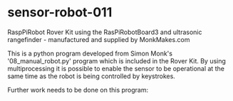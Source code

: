 # sensor-robot-011

RaspPiRobot Rover Kit using the RasPiRobotBoard3 and ultrasonic rangefinder - manufactured and supplied by MonkMakes.com

This is a python program developed from Simon Monk's '08_manual_robot.py' program which is included in the Rover Kit. By using multiprocessing it is possible to enable the sensor to be operational at the same time as the robot is being controlled by keystrokes.

Further work needs to be done on this program:


